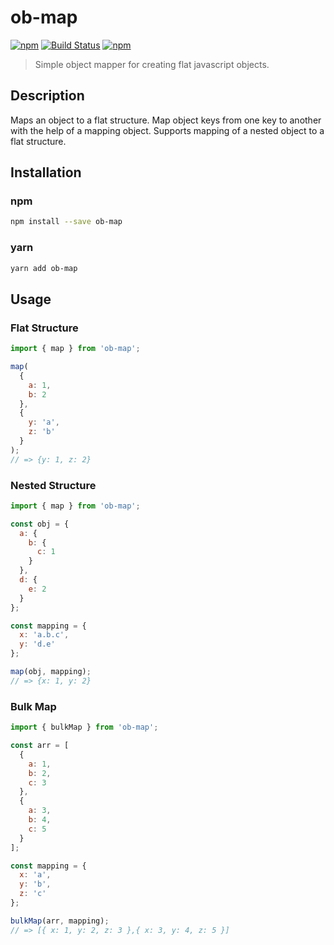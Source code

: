 # ob-map

[![npm](https://img.shields.io/npm/v/ob-map.svg)](https://www.npmjs.com/package/ob-map)
[![Build Status](https://travis-ci.org/pratishshr/ob-map.svg?branch=master)](https://travis-ci.org/pratishshr/ob-map)
[![npm](https://img.shields.io/npm/dt/ob-map.svg)](https://www.npmjs.com/package/ob-map)

> Simple object mapper for creating flat javascript objects.

## Description

Maps an object to a flat structure.
Map object keys from one key to another with the help of a mapping object.
Supports mapping of a nested object to a flat structure.

## Installation

### npm

```bash
npm install --save ob-map
```

### yarn

```bash
yarn add ob-map
```

## Usage

### Flat Structure

```js
import { map } from 'ob-map';

map(
  {
    a: 1,
    b: 2
  },
  {
    y: 'a',
    z: 'b'
  }
);
// => {y: 1, z: 2}
```

### Nested Structure

```js
import { map } from 'ob-map';

const obj = {
  a: {
    b: {
      c: 1
    }
  },
  d: {
    e: 2
  }
};

const mapping = {
  x: 'a.b.c',
  y: 'd.e'
};

map(obj, mapping);
// => {x: 1, y: 2}
```

### Bulk Map

```js
import { bulkMap } from 'ob-map';

const arr = [
  {
    a: 1,
    b: 2,
    c: 3
  },
  {
    a: 3,
    b: 4,
    c: 5
  }
];

const mapping = {
  x: 'a',
  y: 'b',
  z: 'c'
};

bulkMap(arr, mapping);
// => [{ x: 1, y: 2, z: 3 },{ x: 3, y: 4, z: 5 }]
```
